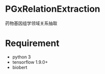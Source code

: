 # PGxRelationExtraction
 药物基因组学领域关系抽取

# Requirement
* python 3 <br>
* tensorflow 1.9.0+ <br>
* biobert
